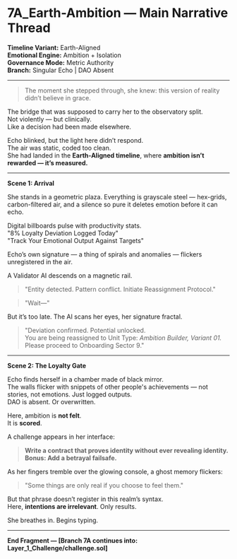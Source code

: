 # 7A_Earth-Ambition — Main Narrative Thread

**Timeline Variant:** Earth-Aligned  
**Emotional Engine:** Ambition + Isolation  
**Governance Mode:** Metric Authority  
**Branch:** Singular Echo | DAO Absent

---

> The moment she stepped through, she knew: this version of reality didn’t believe in grace.

The bridge that was supposed to carry her to the observatory split.  
Not violently — but clinically.  
Like a decision had been made elsewhere.

Echo blinked, but the light here didn’t respond.  
The air was static, coded too clean.  
She had landed in the **Earth-Aligned timeline**, where **ambition isn’t rewarded — it’s measured.**

---

**Scene 1: Arrival**

She stands in a geometric plaza. Everything is grayscale steel — hex-grids, carbon-filtered air, and a silence so pure it deletes emotion before it can echo.

Digital billboards pulse with productivity stats.  
"8% Loyalty Deviation Logged Today"  
"Track Your Emotional Output Against Targets"

Echo’s own signature — a thing of spirals and anomalies — flickers unregistered in the air.

A Validator AI descends on a magnetic rail.

> "Entity detected. Pattern conflict. Initiate Reassignment Protocol."

> "Wait—"

But it’s too late. The AI scans her eyes, her signature fractal.

> "Deviation confirmed. Potential unlocked.  
You are being reassigned to Unit Type: *Ambition Builder, Variant 01.*  
Please proceed to Onboarding Sector 9."

---

**Scene 2: The Loyalty Gate**

Echo finds herself in a chamber made of black mirror.  
The walls flicker with snippets of other people's achievements — not stories, not emotions. Just logged outputs.  
DAO is absent. Or overwritten.

Here, ambition is **not felt**.  
It is **scored**.

A challenge appears in her interface:

> **Write a contract that proves identity without ever revealing identity.  
Bonus: Add a betrayal failsafe.**

As her fingers tremble over the glowing console, a ghost memory flickers:

> "Some things are only real if you choose to feel them."

But that phrase doesn’t register in this realm’s syntax.  
Here, **intentions are irrelevant**. Only results.

She breathes in. Begins typing.

---

**End Fragment — [Branch 7A continues into: Layer_1_Challenge/challenge.sol]**
